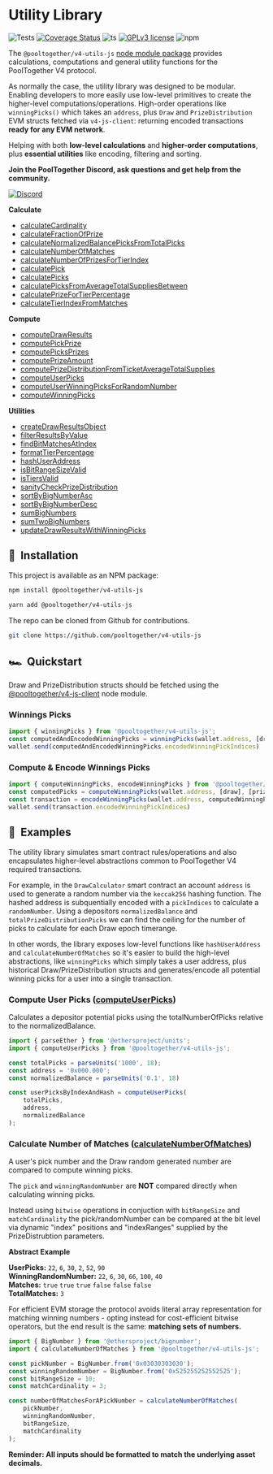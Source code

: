 # Utility Library
![Tests](https://github.com/pooltogether/v4-utils-js/actions/workflows/main.yml/badge.svg)
[![Coverage Status](https://coveralls.io/repos/github/pooltogether/v4-utils-js/badge.svg?branch=main)](https://coveralls.io/github/pooltogether/v4-utils-js?branch=main)
![ts](https://badgen.net/badge/-/TypeScript?icon=typescript&label&labelColor=blue&color=555555)
[![GPLv3 license](https://img.shields.io/badge/License-GPLv3-blue.svg)](http://perso.crans.org/besson/LICENSE.html)
![npm](https://img.shields.io/npm/v/@pooltogether/v4-utils-js)

The `@pooltogether/v4-utils-js` [node module package](https://www.npmjs.com/package/@pooltogether/v4-utils-js) provides calculations, computations and general utility functions for the PoolTogether V4 protocol.

As normally the case, the utility library was designed to be modular. Enabling developers to more easily use low-level primitives to create the higher-level computations/operations. High-order operations like `winningPicks()` which takes an `address`, plus `Draw` and `PrizeDistribution` EVM structs fetched via `v4-js-client`: returning encoded transactions **ready for any EVM network**.

Helping with both **low-level calculations** and **higher-order computations**, plus **essential utilities** like encoding, filtering and sorting.

**Join the PoolTogether Discord, ask questions and get help from the community.**

[![Discord](https://badgen.net/badge/icon/discord?icon=discord&label)](https://discord.gg/JFBPMxv5tr)

**Calculate**
- [calculateCardinality](calculate#calculatecardinality)
- [calculateFractionOfPrize](calculate#calculatefractionofprize)
- [calculateNormalizedBalancePicksFromTotalPicks](calculate#calculatenormalizedbalancepicksfromtotalpicks)
- [calculateNumberOfMatches](calculate#calculatenumberofmatches)
- [calculateNumberOfPrizesForTierIndex](calculate#calculatenumberofprizesfortierindex)
- [calculatePick](calculate#calculatepick)
- [calculatePicks](calculate#calculatepicks)
- [calculatePicksFromAverageTotalSuppliesBetween](calculate#calculatepicksfromaveragetotalsuppliesbetween)
- [calculatePrizeForTierPercentage](calculate#calculateprizefortierpercentage)
- [calculateTierIndexFromMatches](calculate#calculatetierindexfrommatches)

**Compute**
- [computeDrawResults](compute#computedrawresults)
- [computePickPrize](compute#computepickprize)
- [computePicksPrizes](compute#computepicksprizes)
- [computePrizeAmount](compute#computeprizeamount)
- [computePrizeDistributionFromTicketAverageTotalSupplies](compute#computeprizedistributionfromticketaveragetotalsupplies)
- [computeUserPicks](compute#computeuserpicks)
- [computeUserWinningPicksForRandomNumber](compute#computeuserwinningpicksforrandomnumber)
- [computeWinningPicks](compute#computewinningpicks)

**Utilities**
- [createDrawResultsObject](utils#createdrawresultsobject)
- [filterResultsByValue](utils#filterresultsbyvalue)
- [findBitMatchesAtIndex](utils#findbitmatchesatindex)
- [formatTierPercentage](utils#formattierpercentage)
- [hashUserAddress](utils#hashuseraddress)
- [isBitRangeSizeValid](utils#isbitrangesizevalid)
- [isTiersValid](utils#istiersvalid)
- [sanityCheckPrizeDistribution](utils#sanitycheckprizedistribution)
- [sortByBigNumberAsc](utils#sortbybignumberasc)
- [sortByBigNumberDesc](utils#sortbybignumberdesc)
- [sumBigNumbers](utils#sumbignumbers)
- [sumTwoBigNumbers](utils#sumtwobignumbers)
- [updateDrawResultsWithWinningPicks](utils#updatedrawresultswithwinningpicks)

## 💾 &nbsp;Installation

This project is available as an NPM package:

```sh
npm install @pooltogether/v4-utils-js
```

```sh
yarn add @pooltogether/v4-utils-js
```

The repo can be cloned from Github for contributions.

```sh
git clone https://github.com/pooltogether/v4-utils-js
```

## 🏎️ &nbsp;Quickstart 

Draw and PrizeDistribution structs should be fetched using the [@pooltogether/v4-js-client](/protocol/libraries/v4-js-client/) node module.

### Winnings Picks
```ts
import { winningPicks } from '@pooltogether/v4-utils-js';
const computedAndEncodedWinningPicks = winningPicks(wallet.address, [draw], [prizeDistribution]);
wallet.send(computedAndEncodedWinningPicks.encodedWinningPickIndices)
```

### Compute & Encode Winnings Picks
```ts
import { computeWinningPicks, encodeWinningPicks } from '@pooltogether/v4-utils-js';
const computedPicks = computeWinningPicks(wallet.address, [draw], [prizeDistribution]);
const transaction = encodeWinningPicks(wallet.address, computedWinningPicks);
wallet.send(transaction.encodedWinningPickIndices)
```

## 🧮 &nbsp;Examples

The utility library simulates smart contract rules/operations and also encapsulates higher-level abstractions common to PoolTogether V4 required transactions.

For example, in the `DrawCalculator` smart contract an account `address` is used to generate a random number via the `keccak256` hashing function. The hashed address is subquentially encoded with a `pickIndices` to calculate a `randomNumber`. Using a depositors `normalizedBalance` and `totalPrizeDistributionPicks` we can find the ceiling for the number of picks to calculate for each Draw epoch timerange.

In other words, the library exposes low-level functions like `hashUserAddress` and `calculateNumberOfMatches` so it's easier to build the high-level abstractions, like `winningPicks` which simply takes a user address, plus historical Draw/PrizeDistribution structs and generates/encode all potential winning picks for a user into a single transaction.

### Compute User Picks ([computeUserPicks](/protocol/libraries/v4-utils-js/compute#computeuserpicks))
Calculates a depositor potential picks using the totalNumberOfPicks relative to the normalizedBalance.

```ts
import { parseEther } from '@ethersproject/units';
import { computeUserPicks } from '@pooltogether/v4-utils-js';

const totalPicks = parseUnits('1000', 18);
const address = '0x000.000';
const normalizedBalance = parseUnits('0.1', 18)

const userPicksByIndexAndHash = computeUserPicks(
    totalPicks,
    address,
    normalizedBalance
);
```

### Calculate Number of Matches ([calculateNumberOfMatches](/protocol/libraries/v4-utils-js/calculate#calculatenumberofmatches))

A user's pick number and the Draw random generated number are compared to compute winning picks.

The `pick` and `winningRandomNumber` are **NOT** compared directly when calculating winning picks. 

Instead using `bitwise` operations in conjuction with `bitRangeSize` and `matchCardinality` the pick/randomNumber can be compared at the bit level via dynamic "index" positions and "indexRanges" supplied by the PrizeDistrubtion parameters.

**Abstract Example**

**UserPicks:** `22`, `6`, `30`, `2`, `52`, `90` <br/>
**WinningRandomNumber:** `22`, `6`, `30`, `66`, `100`, `40` <br/>
**Matches:** `true` `true` `true` `false` `false` `false` <br/>
**TotalMatches:** `3` <br/>

For efficient EVM storage the protocol avoids literal array representation for matching winning numbers -  opting instead for cost-efficient bitwise operators, but the end result is the same: **matching sets of numbers.**

```ts
import { BigNumber } from '@ethersproject/bignumber';
import { calculateNumberOfMatches } from '@pooltogether/v4-utils-js';

const pickNumber = BigNumber.from('0x03030303030');
const winningRandomNumber = BigNumber.from('0x525255252552525');
const bitRangeSize = 10;
const matchCardinality = 3;

const numberOfMatchesForAPickNumber = calculateNumberOfMatches(
    pickNumber,
    winningRandomNumber,
    bitRangeSize,
    matchCardinality
);
```

**Reminder: All inputs should be formatted to match the underlying asset decimals.**
